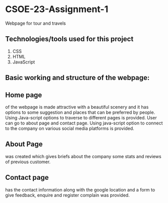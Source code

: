 # CSOE-23-Assignment-1
Webpage for tour and travels

## Technologies/tools used for this project
1. CSS
2. HTML
3. JavaScript

## Basic working and structure of the webpage:
## Home page 
of the webpage is made attractive with a beautiful scenery and it has options to 
some suggestion and places that can be preferred by people. Using Java-script options to 
traverse to different pages is provided.
User can go to about page and contact page. 
Using java-script option to connect to the company on various social media platforms is 
provided.

## About Page 
was created which gives briefs about the company some stats and reviews of
previous customer. 

## Contact page 
has the contact information along with the google location and a form to give 
feedback, enquire and register complain was provided.
